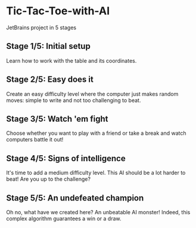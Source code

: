 # Tic-Tac-Toe-with-AI
JetBrains project in 5 stages

## Stage 1/5: Initial setup

Learn how to work with the table and its coordinates. 

## Stage 2/5: Easy does it

Create an easy difficulty level where the computer just makes random moves: simple to write and not too challenging to beat. 

## Stage 3/5: Watch 'em fight

Choose whether you want to play with a friend or take a break and watch computers battle it out! 

## Stage 4/5: Signs of intelligence

It's time to add a medium difficulty level. This AI should be a lot harder to beat! Are you up to the challenge? 

## Stage 5/5: An undefeated champion

Oh no, what have we created here? An unbeatable AI monster! Indeed, this complex algorithm guarantees a win or a draw. 
